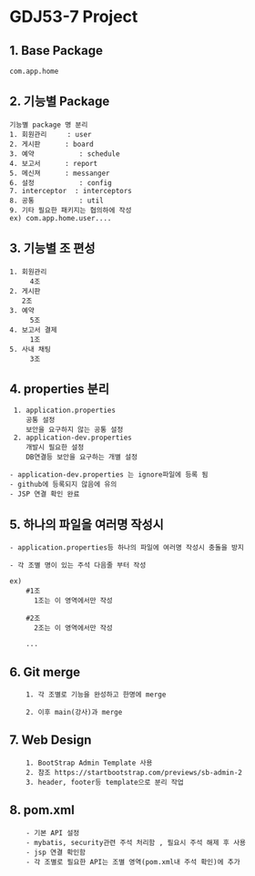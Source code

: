 # GDJ53-7 Project

## 1. Base Package
```
com.app.home
```
## 2. 기능별 Package
```
기능별 package 명 분리
1. 회원관리		: user
2. 게시판		: board
3. 예약			: schedule
4. 보고서		: report
5. 메신져		: messanger
6. 설정			: config
7. interceptor	: interceptors
8. 공통			: util
9. 기타 필요한 패키지는 협의하에 작성
ex) com.app.home.user....
```

## 3. 기능별 조 편성
```
1. 회원관리
	 4조
2. 게시판
   2조
3. 예약
	 5조
4. 보고서 결제
	 1조
5. 사내 채팅
	 3조
```

## 4. properties 분리
```
 1. application.properties
	공통 설정
	보안을 요구하지 않는 공통 설정
 2. application-dev.properties
	개발시 필요한 설정
	DB연결등 보안을 요구하는 개별 설정

- application-dev.properties 는 ignore파일에 등록 됨
- github에 등록되지 않음에 유의
- JSP 연결 확인 완료
```

## 5. 하나의 파일을 여러명 작성시
```
- application.properties등 하나의 파일에 여러명 작성시 충돌을 방지

- 각 조별 명이 있는 주석 다음줄 부터 작성

ex) 
	#1조
	  1조는 이 영역에서만 작성

	#2조
	  2조는 이 영역에서만 작성

	...
```

## 6. Git merge
```
	1. 각 조별로 기능을 완성하고 한명에 merge

	2. 이후 main(강사)과 merge
```
## 7. Web Design
```
	1. BootStrap Admin Template 사용
	2. 참조 https://startbootstrap.com/previews/sb-admin-2
	3. header, footer등 template으로 분리 작업 
```
## 8. pom.xml
```
	- 기본 API 설정
	- mybatis, security관련 주석 처리함 , 필요시 주석 해제 후 사용
	- jsp 연결 확인함
	- 각 조별로 필요한 API는 조별 영역(pom.xml내 주석 확인)에 추가
	
```
